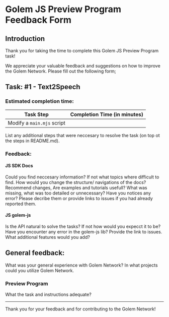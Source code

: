 # Golem JS Preview Program Feedback Form

## Introduction

Thank you for taking the time to complete this Golem JS Preview Program task!

We appreciate your valuable feedback and suggestions on how to improve the Golem Network.
Please fill out the following form;

## Task: #1 - Text2Speech

### Estimated completion time:

| Task Step                  | Completion Time (in minutes) |
| -------------------------- | ---------------------------- |
| Modify a `main.mjs` script |                              |

List any additional steps that were neccesary to resolve the task (on top ot the steps in README.md).

### Feedback:

#### JS SDK Docs

Could you find neccesary information? If not what topics where difficult to find.
How would you change the structure/ navigations of the docs? Recommend changes,
Are examples and tutorials usefull? What was missing, what was too detailed or unnecessary?
Have you notices any error? Please decribe them or provide links to issues if you had already reported them.

#### JS golem-js

Is the API natural to solve the tasks? If not how would you expecct it to be?
Have you encounter any error in the golem-js lib? Provide the link to issues.
What additional features would you add?

## General feedback:

What was your general experience with Golem Network?
In what projects could you utilize Golem Network.

### Preview Program

What the task and instructions adequate?

---

Thank you for your feedback and for contributing to the Golem Network!
